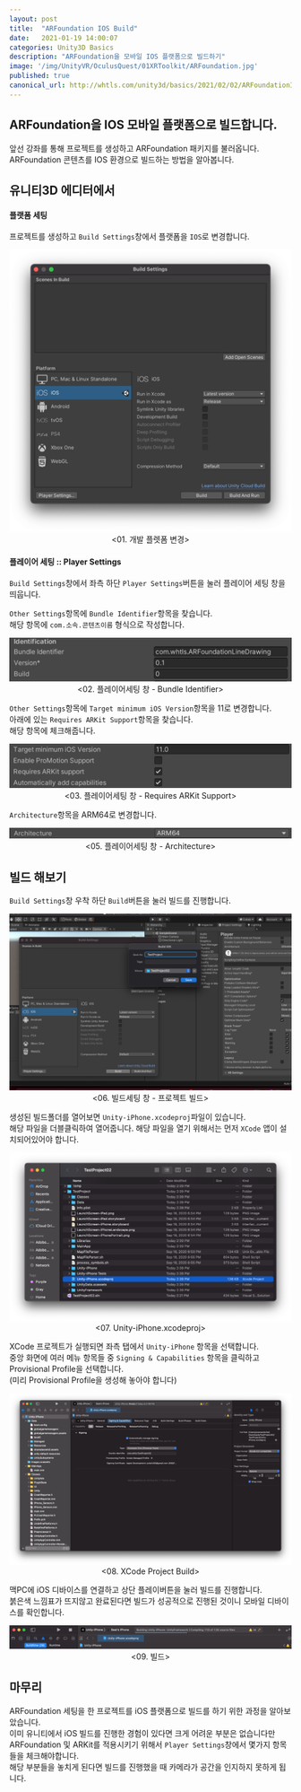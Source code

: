 ```yaml
---
layout: post
title:  "ARFoundation IOS Build"
date:   2021-01-19 14:00:07
categories: Unity3D Basics
description: "ARFoundation을 모바일 IOS 플랫폼으로 빌드하기"
image: '/img/UnityVR/OculusQuest/01XRToolkit/ARFoundation.jpg'
published: true
canonical_url: http://whtls.com/unity3d/basics/2021/02/02/ARFoundationIosBuild/
---
```


## ARFoundation을 IOS 모바일 플랫폼으로 빌드합니다.  
앞선 강좌를 통해 프로젝트를 생성하고 ARFoundation 패키지를 불러옵니다.  
ARFoundation 콘텐츠를 IOS 환경으로 빌드하는 방법을 알아봅니다.  
  
## 유니티3D 에디터에서  
  
#### 플랫폼 세팅
프로젝트를 생성하고 `Build Settings`창에서 플랫폼을 `IOS`로 변경합니다.  
<p align="center"><img src="/img/UnityAR/ARFoundation/build/01.png"> <br/>
<01. 개발 플렛폼 변경></p>
  
#### 플레이어 세팅 :: Player Settings
`Build Settings`창에서 좌측 하단 `Player Settings`버튼을 눌러 플레이어 세팅 창을 띄웁니다.  

`Other Settings`항목에 `Bundle Identifier`항목을 찾습니다.  
해당 항목에 `com.소속.콘텐츠이름` 형식으로 작성합니다.  
<p align="center"><img src="/img/UnityAR/ARFoundation/build/02.png"> <br/>
<02. 플레이어세팅 창 - Bundle Identifier></p>

`Other Settings`항목에 `Target minimum iOS Version`항목을 11로 변경합니다.  
아래에 있는 `Requires ARKit Support`항목을 찾습니다.  
해당 항목에 체크해줍니다.  
<p align="center"><img src="/img/UnityAR/ARFoundation/build/03.png"> <br/>
<03. 플레이어세팅 창 - Requires ARKit Support></p>

`Architecture`항목을 ARM64로 변경합니다.  
<p align="center"><img src="/img/UnityAR/ARFoundation/build/04.png"> <br/>
<05. 플레이어세팅 창 - Architecture></p>
  
## 빌드 해보기
`Build Settings`창 우착 하단 `Build`버튼을 눌러 빌드를 진행합니다.  
<p align="center"><img src="/img/UnityAR/ARFoundation/build/06.png"> <br/>
<06. 빌드세팅 창 - 프로젝트 빌드></p>
  
생성된 빌드폴더를 열어보면 `Unity-iPhone.xcodeproj`파일이 있습니다.  
해당 파일을 더블클릭하여 열어줍니다. 해당 파일을 열기 위해서는 먼저 `XCode` 앱이 설치되어있어야 합니다.  
<p align="center"><img src="/img/UnityAR/ARFoundation/build/07.png"> <br/>
<07. Unity-iPhone.xcodeproj></p>

XCode 프로젝트가 실행되면 좌측 탭에서 `Unity-iPhone` 항목을 선택합니다.  
중앙 화면에 여러 메뉴 항목들 중 `Signing & Capabilities` 항목을 클릭하고 Provisional Profile을 선택합니다.  
(미리 Provisional Profile을 생성해 놓아야 합니다)   
<p align="center"><img src="/img/UnityAR/ARFoundation/build/08.png"> <br/>
<08. XCode Project Build></p>
  
맥PC에 iOS 디바이스를 연결하고 상단 플레이버튼을 눌러 빌드를 진행합니다.  
붉은색 느낌표가 뜨지않고 완료된다면 빌드가 성공적으로 진행된 것이니 모바일 디바이스를 확인합니다.   
<p align="center"><img src="/img/UnityAR/ARFoundation/build/09.png"> <br/>
<09. 빌드></p>
  
## 마무리
ARFoundation 세팅을 한 프로젝트를 iOS 플랫폼으로 빌드를 하기 위한 과정을 알아보았습니다.  
이미 유니티에서 iOS 빌드를 진행한 경험이 있다면 크게 어려운 부분은 없습니다만  
ARFoundation 및 ARKit를 적용시키기 위해서 `Player Settings`창에서 몇가지 항목들을 체크해야합니다.  
해당 부분들을 놓치게 된다면 빌드를 진행했을 때 카메라가 공간을 인지하지 못하게 됩니다.  

